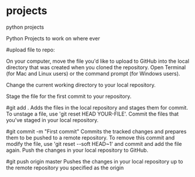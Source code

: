# projects
python projects

Python Projects to work on where ever

#upload file to repo:

On your computer, move the file you'd like to upload to GitHub into the local directory that was created when you cloned the repository.
Open Terminal (for Mac and Linux users) or the command prompt (for Windows users).

Change the current working directory to your local repository.

Stage the file for the first commit to your repository.

#git add .
Adds the files in the local repository and stages them for commit. To unstage a file, use 'git reset HEAD YOUR-FILE'.
Commit the files that you've staged in your local repository.

#git commit -m "First commit"
Commits the tracked changes and prepares them to be pushed to a remote repository. To remove this commit and modify the file, use 'git reset --soft HEAD~1' and commit and add the file again.
Push the changes in your local repository to GitHub.

#git push origin master
Pushes the changes in your local repository up to the remote repository you specified as the origin
